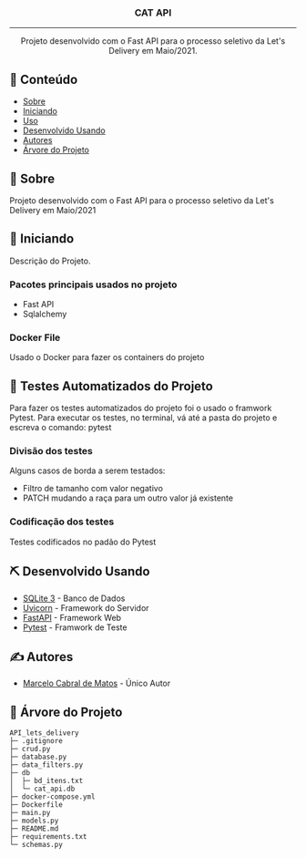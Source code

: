<h3 align="center">CAT API</h3>


---

<p align="center"> Projeto desenvolvido com o Fast API para o processo seletivo da Let's Delivery em Maio/2021.
    <br> 
</p>

## 📝 Conteúdo

- [Sobre](#sobre)
- [Iniciando](#iniciando)
- [Uso](#uso)
- [Desenvolvido Usando](#desenvolvido_usando)
- [Autores](#autores)
- [Árvore do Projeto](#arvore_projeto)

## 🧐 Sobre <a name = "sobre"></a>

Projeto desenvolvido com o Fast API para o processo seletivo da Let's Delivery em Maio/2021

## 🏁 Iniciando <a name = "iniciando"></a>

Descrição do Projeto. 

### Pacotes principais usados no projeto

- Fast API
- Sqlalchemy

### Docker File

Usado o Docker para fazer os containers do projeto

## 🔧 Testes Automatizados do Projeto <a name = "tests"></a>

Para fazer os testes automatizados do projeto foi o usado o framwork Pytest.
Para executar os testes, no terminal, vá até a pasta do projeto e escreva o comando:
pytest

### Divisão dos testes

Alguns casos de borda a serem testados:
- Filtro de tamanho com valor negativo
- PATCH mudando a raça para um outro valor já existente

### Codificação dos testes

Testes codificados no padão do Pytest

## ⛏️ Desenvolvido Usando <a name = "desenvolvido_usando"></a>

- [SQLite 3](https://sqlite.org/index.html) - Banco de Dados
- [Uvicorn](https://www.uvicorn.org/) - Framework do Servidor
- [FastAPI](https://fastapi.tiangolo.com/pt/) - Framework Web
- [Pytest](https://docs.pytest.org) - Framwork de Teste
## ✍️ Autores <a name = "autores"></a>

- [Marcelo Cabral de Matos](https://github.com/marcelocmatos) - Único Autor

## 🎉 Árvore do Projeto <a name = "arvore_projeto"></a>

```
API_lets_delivery
├─ .gitignore
├─ crud.py
├─ database.py
├─ data_filters.py
├─ db
│  ├─ bd_itens.txt
│  └─ cat_api.db
├─ docker-compose.yml
├─ Dockerfile
├─ main.py
├─ models.py
├─ README.md
├─ requirements.txt
└─ schemas.py

```